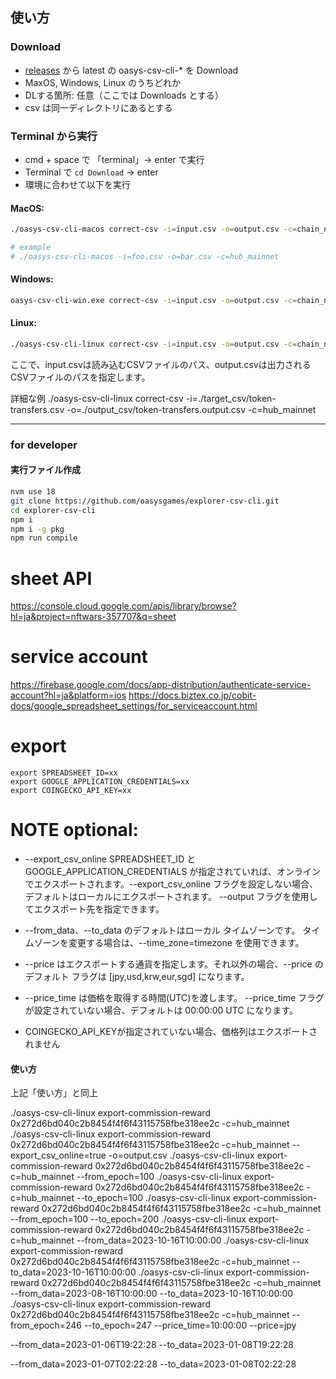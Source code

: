 ## 使い方

### Download

- [releases](https://github.com/oasysgames/explorer-csv-cli/releases) から latest の oasys-csv-cli-* を Download
- MaxOS, Windows, Linux のうちどれか
- DLする箇所: 任意（ここでは Downloads とする）
- csv は同一ディレクトリにあるとする

### Terminal から実行

- cmd + space で 「terminal」→ enter で実行
- Terminal で `cd Download` → enter
- 環境に合わせて以下を実行

#### MacOS:

```bash
./oasys-csv-cli-macos correct-csv -i=input.csv -o=output.csv -c=chain_name

# example
# ./oasys-csv-cli-macos -i=foo.csv -o=bar.csv -c=hub_mainnet
```

#### Windows:

```bash
oasys-csv-cli-win.exe correct-csv -i=input.csv -o=output.csv -c=chain_name
```

#### Linux:

```bash
./oasys-csv-cli-linux correct-csv -i=input.csv -o=output.csv -c=chain_name
```

ここで、input.csvは読み込むCSVファイルのパス、output.csvは出力されるCSVファイルのパスを指定します。


詳細な例
./oasys-csv-cli-linux correct-csv -i=./target_csv/token-transfers.csv -o=./output_csv/token-transfers.output.csv -c=hub_mainnet

---


### for developer
#### 実行ファイル作成

```bash
nvm use 18
git clone https://github.com/oasysgames/explorer-csv-cli.git
cd explorer-csv-cli
npm i
npm i -g pkg
npm run compile
```

# sheet API
https://console.cloud.google.com/apis/library/browse?hl=ja&project=nftwars-357707&q=sheet

# service account
https://firebase.google.com/docs/app-distribution/authenticate-service-account?hl=ja&platform=ios
https://docs.biztex.co.jp/cobit-docs/google_spreadsheet_settings/for_serviceaccount.html

# export
```
export SPREADSHEET_ID=xx
export GOOGLE_APPLICATION_CREDENTIALS=xx
export COINGECKO_API_KEY=xx
```
# NOTE optional:  
* --export_csv_online SPREADSHEET_ID と GOOGLE_APPLICATION_CREDENTIALS が指定されていれば、オンラインでエクスポートされます。--export_csv_online フラグを設定しない場合、デフォルトはローカルにエクスポートされます。 --output フラグを使用してエクスポート先を指定できます。

* --from_data、--to_data のデフォルトはローカル タイムゾーンです。 タイムゾーンを変更する場合は、--time_zone=timezone を使用できます。

* --price はエクスポートする通貨を指定します。それ以外の場合、--price のデフォルト フラグは [jpy,usd,krw,eur,sgd] になります。

* --price_time は価格を取得する時間(UTC)を渡します。 --price_time フラグが設定されていない場合、デフォルトは 00:00:00 UTC になります。

* COINGECKO_API_KEYが指定されていない場合、価格列はエクスポートされません



#### 使い方
上記「使い方」と同上



 ./oasys-csv-cli-linux  export-commission-reward 0x272d6bd040c2b8454f4f6f43115758fbe318ee2c -c=hub_mainnet 
 ./oasys-csv-cli-linux  export-commission-reward 0x272d6bd040c2b8454f4f6f43115758fbe318ee2c -c=hub_mainnet --export_csv_online=true -o=output.csv
 ./oasys-csv-cli-linux  export-commission-reward 0x272d6bd040c2b8454f4f6f43115758fbe318ee2c -c=hub_mainnet --from_epoch=100
 ./oasys-csv-cli-linux  export-commission-reward 0x272d6bd040c2b8454f4f6f43115758fbe318ee2c -c=hub_mainnet --to_epoch=100
 ./oasys-csv-cli-linux  export-commission-reward 0x272d6bd040c2b8454f4f6f43115758fbe318ee2c -c=hub_mainnet --from_epoch=100 --to_epoch=200
 ./oasys-csv-cli-linux  export-commission-reward 0x272d6bd040c2b8454f4f6f43115758fbe318ee2c -c=hub_mainnet --from_data=2023-10-16T10:00:00
 ./oasys-csv-cli-linux  export-commission-reward 0x272d6bd040c2b8454f4f6f43115758fbe318ee2c -c=hub_mainnet --to_data=2023-10-16T10:00:00
 ./oasys-csv-cli-linux  export-commission-reward 0x272d6bd040c2b8454f4f6f43115758fbe318ee2c -c=hub_mainnet --from_data=2023-08-16T10:00:00 --to_data=2023-10-16T10:00:00
 ./oasys-csv-cli-linux  export-commission-reward 0x272d6bd040c2b8454f4f6f43115758fbe318ee2c -c=hub_mainnet  --from_epoch=246 --to_epoch=247 --price_time=10:00:00 --price=jpy

 --from_data=2023-01-06T19:22:28
 --to_data=2023-01-08T19:22:28

 --from_data=2023-01-07T02:22:28
--to_data=2023-01-08T02:22:28

